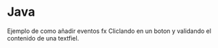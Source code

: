 # Java
Ejemplo de como añadir eventos fx
Cliclando en un boton y validando el contenido de una textfiel.
